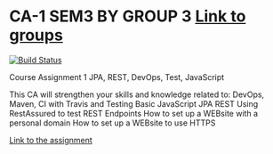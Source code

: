 # CA-1 SEM3 BY GROUP 3 [Link to groups](https://docs.google.com/spreadsheets/d/1L1s98sObx-5B3_4rPRIljbxhy6G2bIfXrrbq29ZVmSs/edit#gid=0)

[![Build Status](https://travis-ci.com/Steingrimurjonsson/CA1SEM3.svg?branch=master)](https://travis-ci.com/Steingrimurjonsson/CA1SEM3)

Course Assignment 1
JPA, REST, DevOps, Test, JavaScript

This CA will strengthen your skills and knowledge related to:
DevOps, Maven, CI with Travis and Testing
Basic JavaScript
JPA
REST
Using RestAssured to test REST Endpoints
How to set up a WEBsite with a personal domain
How to set up a WEBsite to use HTTPS

[Link to the assignment](https://docs.google.com/document/d/12hKo2N_VAHISCKVAxdqMpeiKGDSJajBzHJ182bHUdPU/edit#heading=h.sc2hug11mudv)
